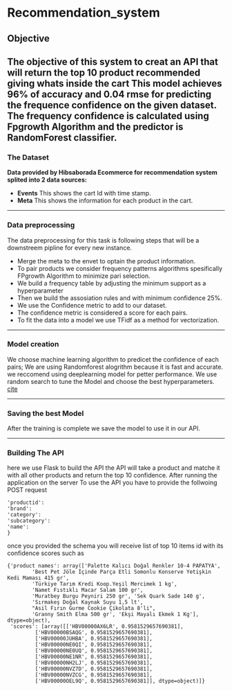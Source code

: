 # Recommendation_system
## Objective 
The objective of this system to creat an API that will return the top 10 product recommended giving whats inside the cart This model achieves 96% of accuracy and 0.04 rmse for predicting the frequence confidence on the given dataset. 
The frequency confidence is calculated using Fpgrowth Algorithm and the predictor is RandomForest classifier.
----------------------------
### The Dataset 
__Data provided by Hibsaborada Ecommerce for recommendation system splited into 2 data sources:__
- __Events__ This shows the cart Id with time stamp.
- __Meta__ This shows the information for each product in the cart. 
_________________________
### Data preprocessing 
The data preprocessing for this task is following steps that will be a downstreem pipline for every new instance. 
- Merge the meta to the envet to optain the product information. 
- To pair products we consider frequency patterns algorithms spesifically FPgrowth Algorithm to minimize pari selection.
- We build a frequency table by adjusting the minimum support as a hyperparameter 
- Then we build the assosiation rules and with minimum confidence 25%. 
- We use the Confidence metric to add to our dataset. 
- The confidence metric is considered a score for each pairs.
- To fit the data into a model we use TFidf as a method for vectorization. 
_________________________
### Model creation 
We choose machine learning algorithm to predicet the confidence of each pairs; We are using Randomforest alogrithm because it is fast and accurate. we reccomend using deeplearning model for petter performance. 
We use random search to tune the Model and choose the best hyperparameters. [cite](https://towardsdatascience.com/hyperparameter-tuning-the-random-forest-in-python-using-scikit-learn-28d2aa77dd74)
_________________________
### Saving the best Model
After the training is complete we save the model to use it in our API. 
____________________________
### Building The API 
here we use Flask to build the API the API will take a product and matche it with all other products and return the top 10 confidence. 
After running the application on the server
To use the API you have to provide the follwoing POST request 
```{
'productid':
'brand':
'category':
'subcategory':
'name':
}
```
once you provided the schema you will receive list of top 10 items id with its confidence scores such as 
```
{'product names': array(['Palette Kalıcı Doğal Renkler 10-4 PAPATYA',
        'Best Pet Jöle İçinde Parça Etli Somonlu Konserve Yetişkin Kedi Maması 415 gr',
        'Türkiye Tarım Kredi Koop.Yeşil Mercimek 1 kg',
        'Namet Fıstıklı Macar Salam 100 gr',
        'Muratbey Burgu Peyniri 250 gr', 'Sek Quark Sade 140 g',
        'Sırmakeş Doğal Kaynak Suyu 1,5 lt',
        "Asil Fırın Gurme Cookie Çikolata 8'li",
        'Granny Smith Elma 500 gr', 'Ekşi Mayalı Ekmek 1 Kg'], dtype=object),
 'scores': [array([['HBV00000AX6LR', 0.9581529657690381],
         ['HBV00000BSAQG', 0.9581529657690381],
         ['HBV00000JUHBA', 0.9581529657690381],
         ['HBV00000NE0QI', 0.9581529657690381],
         ['HBV00000NE0UQ', 0.9581529657690381],
         ['HBV00000NE1NR', 0.9581529657690381],
         ['HBV00000NH2LJ', 0.9581529657690381],
         ['HBV00000NVZ7D', 0.9581529657690381],
         ['HBV00000NVZCG', 0.9581529657690381],
         ['HBV00000OEL9Q', 0.9581529657690381]], dtype=object)]}
```

